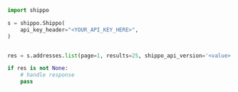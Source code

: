 <!-- Start SDK Example Usage [usage] -->
```python
import shippo

s = shippo.Shippo(
    api_key_header="<YOUR_API_KEY_HERE>",
)


res = s.addresses.list(page=1, results=25, shippo_api_version='<value>')

if res is not None:
    # handle response
    pass

```
<!-- End SDK Example Usage [usage] -->